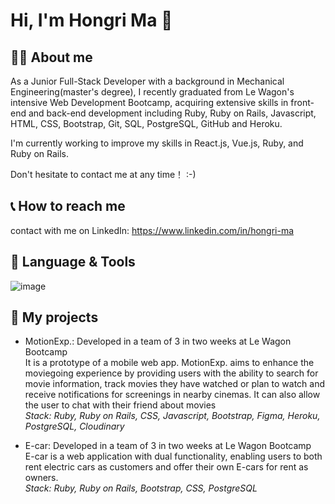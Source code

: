 # Hi, I'm Hongri Ma 👋
<!--
**Eric3133/Eric3133** is a ✨ _special_ ✨ repository because its `README.md` (this file) appears on your GitHub profile.

Here are some ideas to get you started:

- 🔭 I’m currently working on ...
- 🌱 I’m currently learning ...
- 👯 I’m looking to collaborate on ...
- 🤔 I’m looking for help with ...
- 💬 Ask me about ...
- 📫 How to reach me: ...
- 😄 Pronouns: ...
- ⚡ Fun fact: ...
-->
## 👨‍💻 About me
As a Junior Full-Stack Developer with a background in Mechanical Engineering(master's degree), I recently graduated from Le Wagon's intensive Web Development Bootcamp, acquiring extensive skills in front-end and back-end development including Ruby, Ruby on Rails, Javascript, HTML, CSS, Bootstrap, Git, SQL, PostgreSQL, GitHub and Heroku.

I'm currently working to improve my skills in React.js, Vue.js, Ruby, and Ruby on Rails.


Don't hesitate to contact me at any time！ :-)

## 📞 How to reach me
contact with me on LinkedIn: https://www.linkedin.com/in/hongri-ma
          

## 🚙 Language & Tools
![image](https://github.com/Eric3133/Eric3133/assets/142070343/201907cf-8afd-4f00-aca0-42ebba3a92db)


## 🚀 My projects
- MotionExp.: Developed in a team of 3 in two weeks at Le Wagon Bootcamp<br>
It is a prototype of a mobile web app. MotionExp. aims to enhance the moviegoing experience by providing users with the ability to search for movie information, track movies they have watched or plan to watch and receive notifications for screenings in nearby cinemas. It can also allow the user to chat with their friend about movies
  <br>
_Stack: Ruby, Ruby on Rails, CSS, Javascript, Bootstrap, Figma, Heroku, PostgreSQL, Cloudinary_

- E-car: Developed in a team of 3 in two weeks at Le Wagon Bootcamp<br>
  E-car is a web application with dual functionality, enabling users to both rent electric cars as customers and offer their own E-cars for rent as owners.
  <br>
_Stack: Ruby, Ruby on Rails, Bootstrap, CSS, PostgreSQL_





